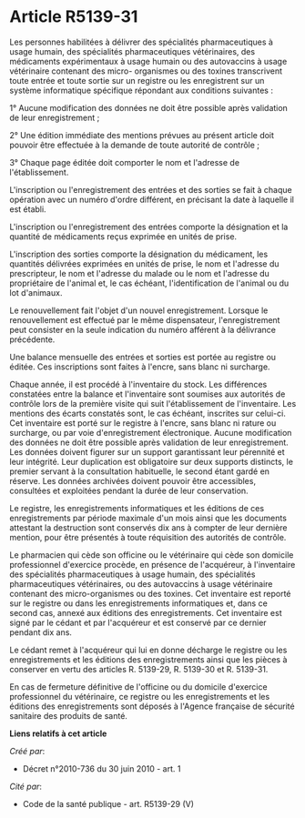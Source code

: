 # Article R5139-31

Les personnes habilitées à délivrer des spécialités pharmaceutiques à usage humain, des spécialités pharmaceutiques
vétérinaires, des médicaments expérimentaux à usage humain ou des autovaccins à usage vétérinaire contenant des micro-
organismes ou des toxines transcrivent toute entrée et toute sortie sur un registre ou les enregistrent sur un système
informatique spécifique répondant aux conditions suivantes : 

1° Aucune modification des données ne doit être possible après validation de leur enregistrement ; 

2° Une édition immédiate des mentions prévues au présent article doit pouvoir être effectuée à la demande de toute autorité
de contrôle ; 

3° Chaque page éditée doit comporter le nom et l'adresse de l'établissement.

L'inscription ou l'enregistrement des entrées et des sorties se fait à chaque opération avec un numéro d'ordre différent, en
précisant la date à laquelle il est établi.

L'inscription ou l'enregistrement des entrées comporte la désignation et la quantité de médicaments reçus exprimée en unités
de prise.

L'inscription des sorties comporte la désignation du médicament, les quantités délivrées exprimées en unités de prise, le nom
et l'adresse du prescripteur, le nom et l'adresse du malade ou le nom et l'adresse du propriétaire de l'animal et, le cas
échéant, l'identification de l'animal ou du lot d'animaux. 

Le renouvellement fait l'objet d'un nouvel enregistrement. Lorsque le renouvellement est effectué par le même dispensateur,
l'enregistrement peut consister en la seule indication du numéro afférent à la délivrance précédente. 

Une balance mensuelle des entrées et sorties est portée au registre ou éditée. Ces inscriptions sont faites à l'encre, sans
blanc ni surcharge. 

Chaque année, il est procédé à l'inventaire du stock. Les différences constatées entre la balance et l'inventaire sont
soumises aux autorités de contrôle lors de la première visite qui suit l'établissement de l'inventaire. Les mentions des
écarts constatés sont, le cas échéant, inscrites sur celui-ci. Cet inventaire est porté sur le registre à l'encre, sans blanc
ni rature ou surcharge, ou par voie d'enregistrement électronique. Aucune modification des données ne doit être possible
après validation de leur enregistrement. Les données doivent figurer sur un support garantissant leur pérennité et leur
intégrité. Leur duplication est obligatoire sur deux supports distincts, le premier servant à la consultation habituelle, le
second étant gardé en réserve. Les données archivées doivent pouvoir être accessibles, consultées et exploitées pendant la
durée de leur conservation. 

Le registre, les enregistrements informatiques et les éditions de ces enregistrements par période maximale d'un mois ainsi
que les documents attestant la destruction sont conservés dix ans à compter de leur dernière mention, pour être présentés à
toute réquisition des autorités de contrôle. 

Le pharmacien qui cède son officine ou le vétérinaire qui cède son domicile professionnel d'exercice procède, en présence de
l'acquéreur, à l'inventaire des spécialités pharmaceutiques à usage humain, des spécialités pharmaceutiques vétérinaires, ou
des autovaccins à usage vétérinaire contenant des micro-organismes ou des toxines. Cet inventaire est reporté sur le registre
ou dans les enregistrements informatiques et, dans ce second cas, annexé aux éditions des enregistrements. Cet inventaire est
signé par le cédant et par l'acquéreur et est conservé par ce dernier pendant dix ans. 

Le cédant remet à l'acquéreur qui lui en donne décharge le registre ou les enregistrements et les éditions des
enregistrements ainsi que les pièces à conserver en vertu des articles R. 5139-29, R. 5139-30 et R. 5139-31. 

En cas de fermeture définitive de l'officine ou du domicile d'exercice professionnel du vétérinaire, ce registre ou les
enregistrements et les éditions des enregistrements sont déposés à l'Agence française de sécurité sanitaire des produits de
santé.

**Liens relatifs à cet article**

_Créé par_:

  - Décret n°2010-736 du 30 juin 2010 - art. 1

_Cité par_:

  - Code de la santé publique - art. R5139-29 (V)
